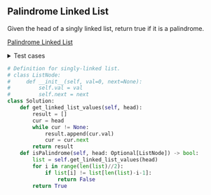 ## Palindrome Linked List

Given the head of a singly linked list, return true if it is a palindrome.

[Palindrome Linked List](https://leetcode.com/problems/palindrome-linked-list/)

<details><summary>Test cases</summary><blockquote>

```python
import unittest
from solution import Solution


class TestPalindromeLinkedList(unittest.TestCase):
    def setUp(self):
        self.solution = Solution()

    def test_empty_list(self):
        self.assertEqual(self.solution.isPalindrome([]), True)

    def test_palindrome(self):
        self.assertEqual(self.solution.isPalindrome([1, 2, 1]), True)

    def test_non_palindrome(self):
        self.assertEqual(self.solution.isPalindrome([4, 2, 3, 1]), False)
```
</blockquote></details>

```python
# Definition for singly-linked list.
# class ListNode:
#     def __init__(self, val=0, next=None):
#         self.val = val
#         self.next = next
class Solution:
    def get_linked_list_values(self, head):
        result = []
        cur = head
        while cur != None:
            result.append(cur.val)
            cur = cur.next
        return result
    def isPalindrome(self, head: Optional[ListNode]) -> bool:
        list = self.get_linked_list_values(head)
        for i in range(len(list)//2):
            if list[i] != list[len(list)-i-1]:
                return False
        return True


```
